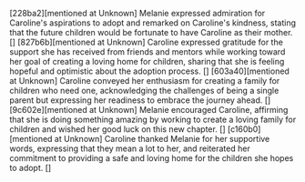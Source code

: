 [228ba2][mentioned at Unknown] Melanie expressed admiration for Caroline's aspirations to adopt and remarked on Caroline's kindness, stating that the future children would be fortunate to have Caroline as their mother. []
[827b6b][mentioned at Unknown] Caroline expressed gratitude for the support she has received from friends and mentors while working toward her goal of creating a loving home for children, sharing that she is feeling hopeful and optimistic about the adoption process. []
[603a40][mentioned at Unknown] Caroline conveyed her enthusiasm for creating a family for children who need one, acknowledging the challenges of being a single parent but expressing her readiness to embrace the journey ahead. []
[9c602e][mentioned at Unknown] Melanie encouraged Caroline, affirming that she is doing something amazing by working to create a loving family for children and wished her good luck on this new chapter. []
[c160b0][mentioned at Unknown] Caroline thanked Melanie for her supportive words, expressing that they mean a lot to her, and reiterated her commitment to providing a safe and loving home for the children she hopes to adopt. []

